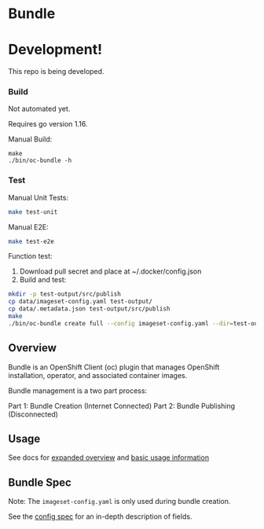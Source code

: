 # Bundle

# Development!

This repo is being developed.

### Build

Not automated yet.

Requires go version 1.16.

Manual Build:
```
make
./bin/oc-bundle -h
```

### Test

Manual Unit Tests:
```bash
make test-unit
```

Manual E2E:
```bash
make test-e2e
```


Function test:
1. Download pull secret and place at ~/.docker/config.json
2. Build and test:
  ```sh
  mkdir -p test-output/src/publish
  cp data/imageset-config.yaml test-output/
  cp data/.metadata.json test-output/src/publish
  make
  ./bin/oc-bundle create full --config imageset-config.yaml --dir=test-output --log-level=debug
  ```

## Overview

Bundle is an OpenShift Client (oc) plugin that manages OpenShift installation, operator, and associated container images.

Bundle management is a two part process:

Part 1: Bundle Creation (Internet Connected)
Part 2: Bundle Publishing (Disconnected)

## Usage

See docs for [expanded overview](./docs/overview.md) and [basic usage information](./docs/usage.md)

## Bundle Spec

Note: The `imageset-config.yaml` is only used during bundle creation.

See the [config spec][config-spec] for an in-depth description of fields.

<!--
TODO: link to the following once a release is cut.
[config-spec]:https://pkg.go.dev/github.com/redhatgov/bundle/pkg/config/v1alpha1#ImageSetConfiguration
-->
[config-spec]:pkg/config/v1alpha1/config_types.go
